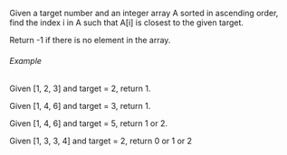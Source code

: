 Given a target number and an integer array A sorted in ascending order, find the index i in A such that A[i] is closest to the given target.

Return -1 if there is no element in the array.

###### Example
Given [1, 2, 3] and target = 2, return 1.

Given [1, 4, 6] and target = 3, return 1.

Given [1, 4, 6] and target = 5, return 1 or 2.

Given [1, 3, 3, 4] and target = 2, return 0 or 1 or 2
